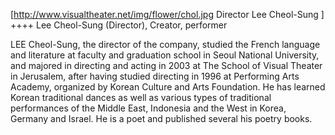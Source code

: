 [http://www.visualtheater.net/img/flower/chol.jpg Director Lee Cheol-Sung ]
++++ Lee Cheol-Sung (Director), Creator, performer

LEE Cheol-Sung, the director of the company, studied the French language and literature at faculty and graduation school in Seoul National University, and majored in directing and acting in 2003 at The School of Visual Theater in Jerusalem, after having studied directing in 1996 at Performing Arts Academy, organized by Korean Culture and Arts Foundation.
He has learned Korean traditional dances as well as various types of traditional performances of the Middle East, Indonesia and the West in Korea, Germany and Israel. He is a poet and published several his poetry books.